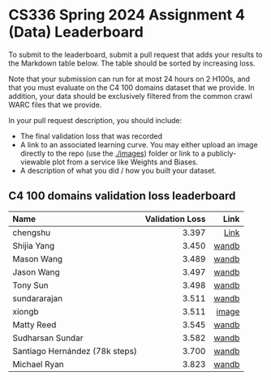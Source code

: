 # CS336 Spring 2024 Assignment 4 (Data) Leaderboard

To submit to the leaderboard, submit a pull request that adds your results to
the Markdown table below. The table should be sorted by increasing loss.

Note that your submission can run for at most 24 hours on 2 H100s, and that you
must evaluate on the C4 100 domains dataset that we provide. In addition, your
data should be exclusively filtered from the common crawl WARC files that we
provide.

In your pull request description, you should include:

- The final validation loss that was recorded
- A link to an associated learning curve. You may either upload an image
  directly to the repo (use the [./images](./images)) folder or link to a
  publicly-viewable plot from a service like Weights and Biases.
- A description of what you did / how you built your dataset.


## C4 100 domains validation loss leaderboard

| Name           | Validation Loss | Link                                         |
|:---------------|----------------:|---------------------------------------------:|
| chengshu       |           3.397 | [Link](https://wandb.ai/chengshu/cs336_hw4/reports/eval_loss-24-05-27-10-59-19---Vmlldzo4MTEzOTgz) |
| Shijia Yang    |           3.450 | [wandb](https://api.wandb.ai/links/shijiayang/ackk9eun) |
| Mason Wang     |           3.489 | [wandb](https://api.wandb.ai/links/masonwang/oga6dz89) |
| Jason Wang     |           3.497 | [wandb](https://api.wandb.ai/links/blahblahhhj/o390l3a1) |
| Tony Sun       |           3.498 | [wandb](https://api.wandb.ai/links/tonysun9/sihutgml)    |
| sundararajan   |           3.511 | [wandb](https://api.wandb.ai/links/sundararajan-team/brohdggp) |
| xiongb         |           3.511 | [image](./images/xiongb.png)                                    |
| Matty Reed     |           3.545 | [wandb](https://api.wandb.ai/links/matthewreed/wad1hxqu) |
| Sudharsan Sundar |         3.582 | [wandb](https://api.wandb.ai/links/alephentine/thenownc) |
| Santiago Hernández (78k steps) | 3.700 | [wandb](https://api.wandb.ai/links/estanfor/p2epo6oz) |
| Michael Ryan   |           3.823 | [wandb](https://api.wandb.ai/links/michael-nlp/6o5lh2y3) |

